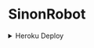# SinonRobot

<details>
	<summary>Heroku Deploy</summary>
	<br>
	<b>
The Easiest Way to Deploy This Bot is Via Heroku.
		In Order To deploy, You Just Have Fill The Necessary Environment Variables and Done!</b>
	
  <h1>
    <p align="center">
        <a href="https://heroku.com/deploy?template=https://github.com/TheAloneX/SinonRobot.git">
            <img src="https://www.herokucdn.com/deploy/button.svg" alt="Deploy">
        </a>
    </p>
</h1>
